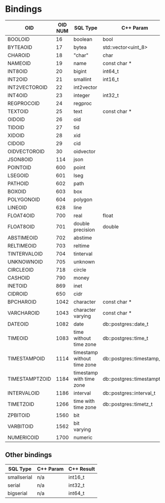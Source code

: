 # Bindings

   OID           | OID NUM  | SQL Type                    | C++ Param             | C++ Result 
  ---------------|----------|-----------------------------|-----------------------|-----------
  BOOLOID        |       16 | boolean                     | bool                  | bool
  BYTEAOID       |       17 | bytea                       | std::vector\<uint_8\> | std::vector\<uint_8\>
  CHAROID        |       18 | "char"                      | char                  | char
  NAMEOID        |       19 | name                        | const char *          | std::string
  INT8OID        |       20 | bigint                      | int64_t               | int64_t
  INT2OID        |       21 | smallint                    | int16_t               | int16_t  
  INT2VECTOROID  |       22 | int2vector
  INT4OID        |       23 | integer                     | int32_t               | int32_t
  REGPROCOID     |       24 | regproc
  TEXTOID        |       25 | text                        | const char *          | std::string
  OIDOID         |       26 | oid
  TIDOID         |       27 | tid
  XIDOID         |       28 | xid
  CIDOID         |       29 | cid
  OIDVECTOROID   |       30 | oidvector
  JSON8OID       |      114 | json
  POINTOID       |      600 | point
  LSEGOID        |      601 | lseg
  PATHOID        |      602 | path
  BOXOID         |      603 | box
  POLYGONOID     |      604 | polygon
  LINEOID        |      628 | line
  FLOAT4OID      |      700 | real                        | float                       | float
  FLOAT8OID      |      701 | double precision            | double                      | double
  ABSTIMEOID     |      702 | abstime
  RELTIMEOID     |      703 | reltime
  TINTERVALOID   |      704 | tinterval
  UNKNOWNOID     |      705 | unknown
  CIRCLEOID      |      718 | circle
  CASHOID        |      790 | money
  INETOID        |      869 | inet
  CIDROID        |      650 | cidr
  BPCHAROID      |     1042 | character                   | const char *                | std::string
  VARCHAROID     |     1043 | character varying           | const char *                | std::string
  DATEOID        |     1082 | date                        | db::postgres::date_t        | db::postgres::date_t
  TIMEOID        |     1083 | time without time zone      | db::postgres::time_t        | db::postgres::time_t
  TIMESTAMPOID   |     1114 | timestamp without time zone | db::postgres::timestamp_t   | db::postgres::timestamp_t
  TIMESTAMPTZOID |     1184 | timestamp with time zone    | db::postgres::timestamptz_t | db::postgres::timestamptz_t
  INTERVALOID    |     1186 | interval                    | db::postgres::interval_t    | db::postgres::interval_t
  TIMETZOID      |     1266 | time with time zone         | db::postgres::timetz_t      | db::postgres::timetz_t
  ZPBITOID       |     1560 | bit
  VARBITOID      |     1562 | bit varying
  NUMERICOID     |     1700 | numeric

## Other bindings

SQL Type      | C++ Param | C++ Result 
--------------|-----------|-----------------
smallserial   | n/a       | int16_t
serial        | n/a       | int32_t
bigserial     | n/a       | int64_t


